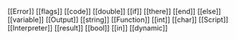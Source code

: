[[Error]]
[[flags]]
[[code]]
[[double]]
[[if]]
[[there]]
[[end]]
[[else]]
[[variable]]
[[Output]]
[[string]]
[[Function]]
[[int]]
[[char]]
[[Script]]
[[Interpreter]]
[[result]]
[[bool]]
[[in]]
[[dynamic]]
